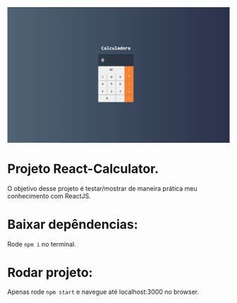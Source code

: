 <img src="src/imgs/HomePage.png">

<h1>Projeto React-Calculator.</h1>

O objetivo desse projeto é testar/mostrar de maneira prática meu conhecimento com ReactJS.

<h1>Baixar depêndencias:</h1>

Rode <code>npm i</code> no terminal.

<h1>Rodar projeto:</h1>

Apenas rode <code>npm start</code> e navegue até localhost:3000 no browser.